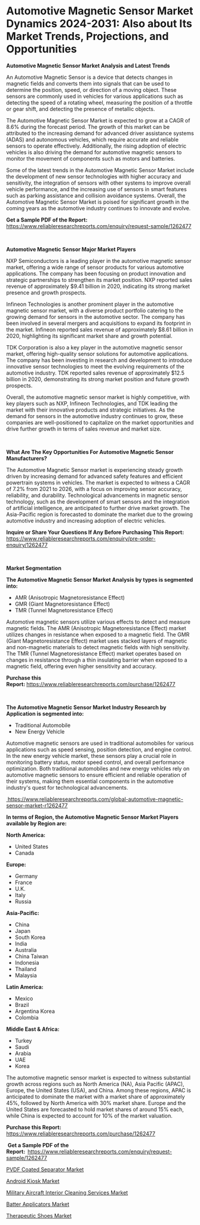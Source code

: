 <p><h1>Automotive Magnetic Sensor Market Dynamics 2024-2031: Also about Its Market Trends, Projections, and Opportunities</h1></p><p><strong>Automotive Magnetic Sensor Market Analysis and Latest Trends</strong></p>
<p><p>An Automotive Magnetic Sensor is a device that detects changes in magnetic fields and converts them into signals that can be used to determine the position, speed, or direction of a moving object. These sensors are commonly used in vehicles for various applications such as detecting the speed of a rotating wheel, measuring the position of a throttle or gear shift, and detecting the presence of metallic objects.</p><p>The Automotive Magnetic Sensor Market is expected to grow at a CAGR of 8.6% during the forecast period. The growth of this market can be attributed to the increasing demand for advanced driver assistance systems (ADAS) and autonomous vehicles, which require accurate and reliable sensors to operate effectively. Additionally, the rising adoption of electric vehicles is also driving the demand for automotive magnetic sensors to monitor the movement of components such as motors and batteries.</p><p>Some of the latest trends in the Automotive Magnetic Sensor Market include the development of new sensor technologies with higher accuracy and sensitivity, the integration of sensors with other systems to improve overall vehicle performance, and the increasing use of sensors in smart features such as parking assistance and collision avoidance systems. Overall, the Automotive Magnetic Sensor Market is poised for significant growth in the coming years as the automotive industry continues to innovate and evolve.</p></p>
<p><strong>Get a Sample PDF of the Report:&nbsp;</strong> <a href="https://www.reliableresearchreports.com/enquiry/request-sample/1262477">https://www.reliableresearchreports.com/enquiry/request-sample/1262477</a></p>
<p>&nbsp;</p>
<p><strong>Automotive Magnetic Sensor Major Market Players</strong></p>
<p><p>NXP Semiconductors is a leading player in the automotive magnetic sensor market, offering a wide range of sensor products for various automotive applications. The company has been focusing on product innovation and strategic partnerships to strengthen its market position. NXP reported sales revenue of approximately $9.41 billion in 2020, indicating its strong market presence and growth prospects.</p><p>Infineon Technologies is another prominent player in the automotive magnetic sensor market, with a diverse product portfolio catering to the growing demand for sensors in the automotive sector. The company has been involved in several mergers and acquisitions to expand its footprint in the market. Infineon reported sales revenue of approximately $8.61 billion in 2020, highlighting its significant market share and growth potential.</p><p>TDK Corporation is also a key player in the automotive magnetic sensor market, offering high-quality sensor solutions for automotive applications. The company has been investing in research and development to introduce innovative sensor technologies to meet the evolving requirements of the automotive industry. TDK reported sales revenue of approximately $12.5 billion in 2020, demonstrating its strong market position and future growth prospects.</p><p>Overall, the automotive magnetic sensor market is highly competitive, with key players such as NXP, Infineon Technologies, and TDK leading the market with their innovative products and strategic initiatives. As the demand for sensors in the automotive industry continues to grow, these companies are well-positioned to capitalize on the market opportunities and drive further growth in terms of sales revenue and market size.</p></p>
<p>&nbsp;</p>
<p><strong>What Are The Key Opportunities For Automotive Magnetic Sensor Manufacturers?</strong></p>
<p><p>The Automotive Magnetic Sensor market is experiencing steady growth driven by increasing demand for advanced safety features and efficient powertrain systems in vehicles. The market is expected to witness a CAGR of 7.2% from 2021 to 2026, with a focus on improving sensor accuracy, reliability, and durability. Technological advancements in magnetic sensor technology, such as the development of smart sensors and the integration of artificial intelligence, are anticipated to further drive market growth. The Asia-Pacific region is forecasted to dominate the market due to the growing automotive industry and increasing adoption of electric vehicles.</p></p>
<p><strong>Inquire or Share Your Questions If Any Before Purchasing This Report:</strong> <a href="https://www.reliableresearchreports.com/enquiry/pre-order-enquiry/1262477">https://www.reliableresearchreports.com/enquiry/pre-order-enquiry/1262477</a></p>
<p>&nbsp;</p>
<p><strong>Market Segmentation</strong></p>
<p><strong>The Automotive Magnetic Sensor Market Analysis by types is segmented into:</strong></p>
<p><ul><li>AMR (Anisotropic Magnetoresistance Effect)</li><li>GMR (Giant Magnetoresistance Effect)</li><li>TMR (Tunnel Magnetoresistance Effect)</li></ul></p>
<p><p>Automotive magnetic sensors utilize various effects to detect and measure magnetic fields. The AMR (Anisotropic Magnetoresistance Effect) market utilizes changes in resistance when exposed to a magnetic field. The GMR (Giant Magnetoresistance Effect) market uses stacked layers of magnetic and non-magnetic materials to detect magnetic fields with high sensitivity. The TMR (Tunnel Magnetoresistance Effect) market operates based on changes in resistance through a thin insulating barrier when exposed to a magnetic field, offering even higher sensitivity and accuracy.</p></p>
<p><strong>Purchase this Report:&nbsp;</strong><a href="https://www.reliableresearchreports.com/purchase/1262477">https://www.reliableresearchreports.com/purchase/1262477</a></p>
<p>&nbsp;</p>
<p><strong>The Automotive Magnetic Sensor Market Industry Research by Application is segmented into:</strong></p>
<p><ul><li>Traditional Automobile</li><li>New Energy Vehicle</li></ul></p>
<p><p>Automotive magnetic sensors are used in traditional automobiles for various applications such as speed sensing, position detection, and engine control. In the new energy vehicle market, these sensors play a crucial role in monitoring battery status, motor speed control, and overall performance optimization. Both traditional automobiles and new energy vehicles rely on automotive magnetic sensors to ensure efficient and reliable operation of their systems, making them essential components in the automotive industry's quest for technological advancements.</p></p>
<p><a href="https://www.reliableresearchreports.com/global-automotive-magnetic-sensor-market-r1262477">&nbsp;https://www.reliableresearchreports.com/global-automotive-magnetic-sensor-market-r1262477</a></p>
<p><strong>In terms of Region, the Automotive Magnetic Sensor Market Players available by Region are:</strong></p>
<p>
    <p> <strong> North America: </strong>
        <ul>
            <li>United States</li>
            <li>Canada</li>
        </ul>
        </p> 
    <p> <strong> Europe: </strong>
        <ul>
            <li>Germany</li>
            <li>France</li>
            <li>U.K.</li>
            <li>Italy</li>
            <li>Russia</li>
        </ul>
        </p> 
    <p> <strong> Asia-Pacific: </strong>
        <ul>
            <li>China</li>
            <li>Japan</li>
            <li>South Korea</li>
            <li>India</li>
            <li>Australia</li>
            <li>China Taiwan</li>
            <li>Indonesia</li>
            <li>Thailand</li>
            <li>Malaysia</li>
        </ul>
        </p> 
    <p> <strong> Latin America: </strong>
        <ul>
            <li>Mexico</li>
            <li>Brazil</li>
            <li>Argentina Korea</li>
            <li>Colombia</li>
        </ul>
        </p> 
    <p> <strong> Middle East & Africa: </strong>
        <ul>
            <li>Turkey</li>
            <li>Saudi</li>
            <li>Arabia</li>
            <li>UAE</li>
            <li>Korea</li>
        </ul>
    </p>
    </p>
<p><p>The automotive magnetic sensor market is expected to witness substantial growth across regions such as North America (NA), Asia Pacific (APAC), Europe, the United States (USA), and China. Among these regions, APAC is anticipated to dominate the market with a market share of approximately 45%, followed by North America with 30% market share. Europe and the United States are forecasted to hold market shares of around 15% each, while China is expected to account for 10% of the market valuation.</p></p>
<p><strong>Purchase this Report: </strong><a href="https://www.reliableresearchreports.com/purchase/1262477">https://www.reliableresearchreports.com/purchase/1262477</a></p>
<p>&nbsp;<strong>Get a Sample PDF of the Report:&nbsp;&nbsp;</strong><a href="https://www.reliableresearchreports.com/enquiry/request-sample/1262477">https://www.reliableresearchreports.com/enquiry/request-sample/1262477</a></p>
<p><strong></strong></p>
<p><p><a href="https://www.linkedin.com/pulse/global-pvdf-coated-separator-market-size-expected-experience-jeire">PVDF Coated Separator Market</a></p><p><a href="https://github.com/brentleyjimmiealvaradoz4l1rea/Market-Research-Report-List-3/blob/main/android-kiosk-market.md">Android Kiosk Market</a></p><p><a href="https://medium.com/@addiehirthe44/an-in-depth-analysis-of-the-global-military-aircraft-interior-cleaning-services-market-scope-and-62919c954245">Military Aircraft Interior Cleaning Services Market</a></p><p><a href="https://www.linkedin.com/pulse/batter-applicators-market-research-report-includes-analysis-dkyse">Batter Applicators Market</a></p><p><a href="https://medium.com/@ralphyoung1949/insights-into-the-therapeutic-shoes-market-market-players-market-size-geographical-regions-and-78cac315d606">Therapeutic Shoes Market</a></p></p>